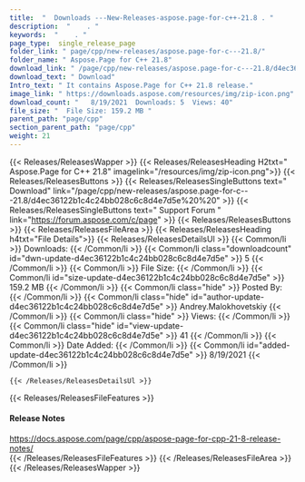 ```yaml
---
title:  "  Downloads ---New-Releases-aspose.page-for-c++-21.8 . " 
description:  "    . " 
keywords:  "    . " 
page_type:  single_release_page
folder_link: " page/cpp/new-releases/aspose.page-for-c---21.8/"
folder_name: " Aspose.Page for C++ 21.8"
download_link: " /page/cpp/new-releases/aspose.page-for-c---21.8/d4ec36122b1c4c24bb028c6c8d4e7d5e"
download_text: " Download"
Intro_text: " It contains Aspose.Page for C++ 21.8 release."
image_link: " https://downloads.aspose.com/resources/img/zip-icon.png"
download_count: "   8/19/2021  Downloads: 5  Views: 40"
file_size: "  File Size: 159.2 MB "
parent_path: "page/cpp"
section_parent_path: "page/cpp"
weight: 21 
---
```


{{< Releases/ReleasesWapper >}}
  {{< Releases/ReleasesHeading H2txt=" Aspose.Page for C++ 21.8" imagelink="/resources/img/zip-icon.png">}}
  {{< Releases/ReleasesButtons >}}
    {{< Releases/ReleasesSingleButtons text=" Download" link="/page/cpp/new-releases/aspose.page-for-c---21.8/d4ec36122b1c4c24bb028c6c8d4e7d5e%20%20" >}}
    {{< Releases/ReleasesSingleButtons text=" Support Forum " link="https://forum.aspose.com/c/page" >}}
  {{< Releases/ReleasesButtons >}}
  {{< Releases/ReleasesFileArea >}}
    {{< Releases/ReleasesHeading h4txt="File Details">}}
    {{< Releases/ReleasesDetailsUl >}}
            {{< Common/li  >}} Downloads: {{< /Common/li >}} 
      {{< Common/li class="downloadcount" id="dwn-update-d4ec36122b1c4c24bb028c6c8d4e7d5e" >}} 5 {{< /Common/li >}} 
      {{< Common/li  >}} File Size: {{< /Common/li >}} 
      {{< Common/li id="size-update-d4ec36122b1c4c24bb028c6c8d4e7d5e" >}} 159.2 MB {{< /Common/li >}} 
      {{< Common/li  class="hide" >}} Posted By: {{< /Common/li >}} 
      {{< Common/li class="hide" id="author-update-d4ec36122b1c4c24bb028c6c8d4e7d5e" >}} Andrey.Malokhovetskiy {{< /Common/li >}} 
      {{< Common/li class="hide"  >}} Views: {{< /Common/li >}} 
      {{< Common/li class="hide" id="view-update-d4ec36122b1c4c24bb028c6c8d4e7d5e" >}} 41 {{< /Common/li >}} 
      {{< Common/li  >}} Date Added: {{< /Common/li >}} 
      {{< Common/li id="added-update-d4ec36122b1c4c24bb028c6c8d4e7d5e" >}} 8/19/2021 {{< /Common/li >}} 

    {{< /Releases/ReleasesDetailsUl >}}

  {{< Releases/ReleasesFileFeatures >}}
      <h4>Release Notes</h4><div><a href="https://docs.aspose.com/page/cpp/aspose-page-for-cpp-21-8-release-notes/">https://docs.aspose.com/page/cpp/aspose-page-for-cpp-21-8-release-notes/</a></div>
  {{< /Releases/ReleasesFileFeatures >}}
 {{< /Releases/ReleasesFileArea >}}
{{< /Releases/ReleasesWapper >}}


